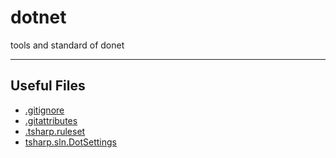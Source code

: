 # dotnet
tools and standard of donet

-----------
## Useful Files
- [.gitignore](.gitignore)
- [.gitattributes](.gitattributes)
- [.tsharp.ruleset](tsharp.ruleset)
- [tsharp.sln.DotSettings](tsharp.sln.DotSettings)
 